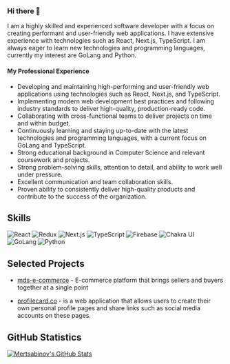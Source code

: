 ### Hi there 👋

I am a highly skilled and experienced software developer with a focus on creating performant and user-friendly web applications. I have extensive experience with technologies such as React, Next.js, TypeScript. I am always eager to learn new technologies and programming languages, currently my interest are GoLang and Python.

#### My Professional Experience
- Developing and maintaining high-performing and user-friendly web applications using technologies such as React, Next.js, and TypeScript.
- Implementing modern web development best practices and following industry standards to deliver high-quality, production-ready code.
- Collaborating with cross-functional teams to deliver projects on time and within budget.
- Continuously learning and staying up-to-date with the latest technologies and programming languages, with a current focus on GoLang and TypeScript.
- Strong educational background in Computer Science and relevant coursework and projects.
- Strong problem-solving skills, attention to detail, and ability to work well under pressure.
- Excellent communication and team collaboration skills.
- Proven ability to consistently deliver high-quality products and contribute to the success of the organization.


## Skills
![React](https://img.shields.io/badge/-React-61DAFB?style=flat-square)
![Redux](https://img.shields.io/badge/-Redux-764ABC?style=flat-square)
![Next.js](https://img.shields.io/badge/-Next.js-000000?style=flat-square)
![TypeScript](https://img.shields.io/badge/-TypeScript-007ACC?style=flat-square)
![Firebase](https://img.shields.io/badge/-Firebase-FFCA28?style=flat-square)
![Chakra UI](https://img.shields.io/badge/-Chakra%20UI-000?style=flat-square)
![GoLang](https://img.shields.io/badge/-GoLang-00ADD8?style=flat-square)
![Python](https://img.shields.io/badge/-Python-3776AB?style=flat-square)



## Selected Projects
- [mds-e-commerce](https://github.com/mertsabinov/mds-e-commerce) - E-commerce platform that brings sellers and buyers together at a single point

- [profilecard.co](http://profilecard.co/) - is a web application that allows users to create their own personal profile pages and share links such as social media accounts on these pages.


## GitHub Statistics
[![Mertsabinov's GitHub Stats](https://github-readme-stats.vercel.app/api?username=mertsabinov&show_icons=true&theme=github_dark&hide=contribs)](https://github.com/mertsabinov)

